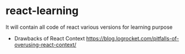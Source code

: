 # react-learning

It will contain all code of react various versions for learning purpose

- Drawbacks of React Context
  https://blog.logrocket.com/pitfalls-of-overusing-react-context/
